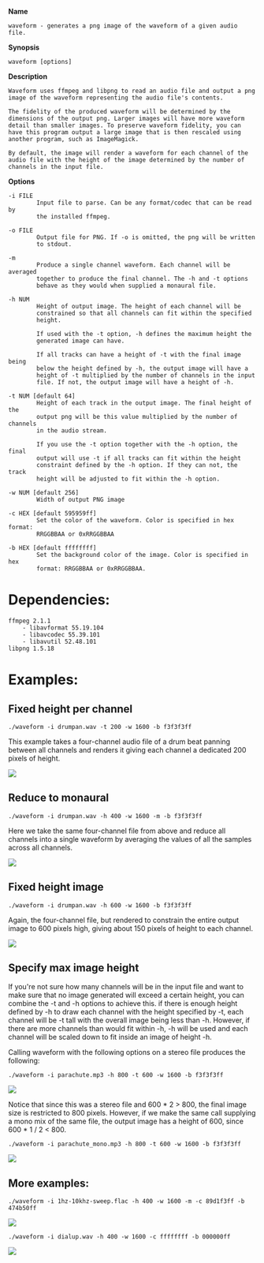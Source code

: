 **Name**

    waveform - generates a png image of the waveform of a given audio file.

**Synopsis**

    waveform [options]

**Description**

    Waveform uses ffmpeg and libpng to read an audio file and output a png
    image of the waveform representing the audio file's contents.

    The fidelity of the produced waveform will be determined by the
    dimensions of the output png. Larger images will have more waveform
    detail than smaller images. To preserve waveform fidelity, you can
    have this program output a large image that is then rescaled using
    another program, such as ImageMagick.

    By default, the image will render a waveform for each channel of the
    audio file with the height of the image determined by the number of
    channels in the input file.


**Options**

    -i FILE
            Input file to parse. Can be any format/codec that can be read by
            the installed ffmpeg.

    -o FILE
            Output file for PNG. If -o is omitted, the png will be written
            to stdout.

    -m
            Produce a single channel waveform. Each channel will be averaged
            together to produce the final channel. The -h and -t options
            behave as they would when supplied a monaural file.

    -h NUM
            Height of output image. The height of each channel will be
            constrained so that all channels can fit within the specified
            height.

            If used with the -t option, -h defines the maximum height the
            generated image can have.

            If all tracks can have a height of -t with the final image being
            below the height defined by -h, the output image will have a
            height of -t multiplied by the number of channels in the input
            file. If not, the output image will have a height of -h.

    -t NUM [default 64]
            Height of each track in the output image. The final height of the
            output png will be this value multiplied by the number of channels
            in the audio stream.

            If you use the -t option together with the -h option, the final
            output will use -t if all tracks can fit within the height
            constraint defined by the -h option. If they can not, the track
            height will be adjusted to fit within the -h option.

    -w NUM [default 256]
            Width of output PNG image

    -c HEX [default 595959ff]
            Set the color of the waveform. Color is specified in hex format:
            RRGGBBAA or 0xRRGGBBAA

    -b HEX [default ffffffff]
            Set the background color of the image. Color is specified in hex
            format: RRGGBBAA or 0xRRGGBBAA.

Dependencies:
====

    ffmpeg 2.1.1
        - libavformat 55.19.104
        - libavcodec 55.39.101
        - libavutil 52.48.101
    libpng 1.5.18

Examples:
====

Fixed height per channel
-------
    ./waveform -i drumpan.wav -t 200 -w 1600 -b f3f3f3ff

This example takes a four-channel audio file of a drum beat panning between all channels and renders it giving each channel a dedicated 200 pixels of height.

![](test/examples/pan_t.png)

Reduce to monaural
----
    ./waveform -i drumpan.wav -h 400 -w 1600 -m -b f3f3f3ff

Here we take the same four-channel file from above and reduce all channels into a single waveform by averaging the values of all the samples across all channels.

![](test/examples/pan_m.png)

Fixed height image
----
    ./waveform -i drumpan.wav -h 600 -w 1600 -b f3f3f3ff

Again, the four-channel file, but rendered to constrain the entire output image to 600 pixels high, giving about 150 pixels of height to each channel.

![](test/examples/pan_h.png)

Specify max image height
----
If you're not sure how many channels will be in the input file and want to make sure that no image generated will exceed a certain height, you can combine the -t and -h options to achieve this. if there is enough height defined by -h to draw each channel with the height specified by -t, each channel will be -t tall with the overall image being less than -h. However, if there are more channels than would fit within -h, -h will be used and each channel will be scaled down to fit inside an image of height -h.

Calling waveform with the following options on a stereo file produces the following:

    ./waveform -i parachute.mp3 -h 800 -t 600 -w 1600 -b f3f3f3ff
![](test/examples/parachute.png)

Notice that since this was a stereo file and 600 * 2 > 800, the final image size is restricted to 800 pixels. However, if we make the same call supplying a mono mix of the same file, the output image has a height of 600, since 600 * 1 / 2 < 800.

    ./waveform -i parachute_mono.mp3 -h 800 -t 600 -w 1600 -b f3f3f3ff
![](test/examples/parachute_mono.png)

More examples:
----

    ./waveform -i 1hz-10khz-sweep.flac -h 400 -w 1600 -m -c 89d1f3ff -b 474b50ff
![](test/examples/1hz-10khz-sweep.png)

    ./waveform -i dialup.wav -h 400 -w 1600 -c ffffffff -b 000000ff
![](test/examples/dialup.png)


